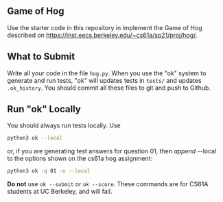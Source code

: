 ## Game of Hog

Use the starter code in this repository in implement the Game of Hog described on <https://inst.eecs.berkeley.edu/~cs61a/sp21/proj/hog/>.

## What to Submit

Write all your code in the file `hog.py`.  When you use the "ok" system to generate and run tests, "ok" will updates tests in `tests/` and updates `.ok_history`.  You should commit all these files to git and push to Github.


## Run "ok" Locally

You should always run tests locally.  Use

```bash
python3 ok --local
```
or, if you are generating test answers for question 01, 
then *append* --local to the options shown on the cs61a hog assignment:
```bash
python3 ok -q 01 -u --local
```

**Do not** use `ok --submit` or `ok --score`. These commands are for CS61A students at UC Berkeley, and will fail.
